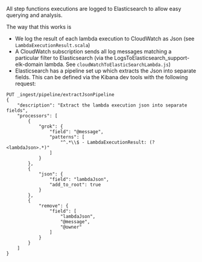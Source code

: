 All step functions executions are logged to Elasticsearch to allow easy querying and analysis.

The way that this works is 
* We log the result of each lambda execution to CloudWatch as Json (see `LambdaExecutionResult.scala`)
* A CloudWatch subscription sends all log messages matching a particular filter to Elasticsearch (via the LogsToElasticsearch_support-elk-domain lambda. See `cloudWatchToElasticSearchLambda.js`) 
* Elasticsearch has a pipeline set up which extracts the Json into separate fields. This can be defined via the Kibana dev tools with the following request:

```
PUT _ingest/pipeline/extractJsonPipeline
{
    "description": "Extract the lambda execution json into separate fields",
    "processors": [
        {
            "grok": {
                "field": "@message",
                "patterns": [
                    "^.*\\$ - LambdaExecutionResult: (?<lambdaJson>.*)"
                ]
            }
        },
        {
            "json": {
                "field": "lambdaJson",
                "add_to_root": true
            }
        },
        {
            "remove": {
                "field": [
                    "lambdaJson",
                    "@message",
                    "@owner"
                ]
            }
        }
    ]
}
```
